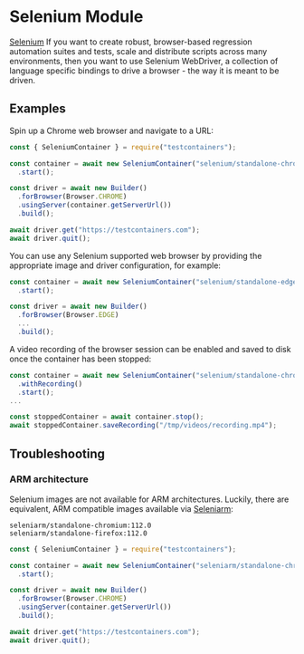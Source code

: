 # Selenium Module

[Selenium](https://www.selenium.dev/) If you want to create robust, browser-based regression automation suites and tests, scale and
distribute scripts across many environments, then you want to use Selenium WebDriver, a
collection of language specific bindings to drive a browser - the way it is meant to be driven.

## Examples

Spin up a Chrome web browser and navigate to a URL:

```javascript
const { SeleniumContainer } = require("testcontainers");

const container = await new SeleniumContainer("selenium/standalone-chrome:112.0")
  .start();

const driver = await new Builder()
  .forBrowser(Browser.CHROME)
  .usingServer(container.getServerUrl())
  .build();

await driver.get("https://testcontainers.com");
await driver.quit();
```

You can use any Selenium supported web browser by providing the appropriate image and driver configuration, for example:

```javascript
const container = await new SeleniumContainer("selenium/standalone-edge:112.0")
  .start();

const driver = await new Builder()
  .forBrowser(Browser.EDGE)
  ...
  .build();
```

A video recording of the browser session can be enabled and saved to disk once the container has been stopped:

```javascript
const container = await new SeleniumContainer("selenium/standalone-chrome:112.0")
  .withRecording()
  .start();
...

const stoppedContainer = await container.stop();
await stoppedContainer.saveRecording("/tmp/videos/recording.mp4");
```

## Troubleshooting

### ARM architecture

Selenium images are not available for ARM architectures. Luckily, there are equivalent, ARM compatible images available via [Seleniarm](https://hub.docker.com/u/seleniarm):

```
seleniarm/standalone-chromium:112.0
seleniarm/standalone-firefox:112.0
```

```javascript
const { SeleniumContainer } = require("testcontainers");

const container = await new SeleniumContainer("seleniarm/standalone-chromium:112.0")
  .start();

const driver = await new Builder()
  .forBrowser(Browser.CHROME)
  .usingServer(container.getServerUrl())
  .build();

await driver.get("https://testcontainers.com");
await driver.quit();
```